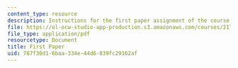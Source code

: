 ```yaml
---
content_type: resource
description: Instructions for the first paper assignment of the course.
file: https://ol-ocw-studio-app-production.s3.amazonaws.com/courses/21l-472-major-european-novels-fall-2008/787f30d16baa334e44d6839fc29162af_paper1.pdf
file_type: application/pdf
resourcetype: Document
title: First Paper
uid: 787f30d1-6baa-334e-44d6-839fc29162af
---
```

